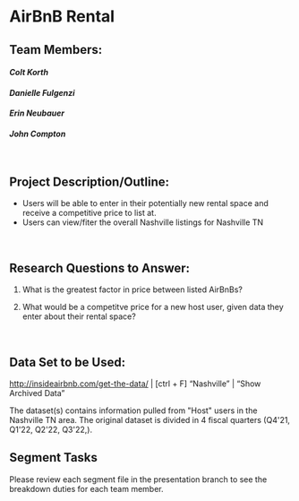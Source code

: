 # AirBnB Rental

## Team Members:
#### _**Colt Korth**_
#### _**Danielle Fulgenzi**_
#### _**Erin Neubauer**_
#### _**John Compton**_

&nbsp;

## Project Description/Outline:
+ Users will be able to enter in their potentially new rental space and receive a competitive price to list at. 
+ Users can view/fiter the overall Nashville listings for Nashville TN

&nbsp;

## Research Questions to Answer:
1. What is the greatest factor in price between listed AirBnBs?

2. What would be a competitve price for a new host user, given data they enter about their rental space?

&nbsp;

## Data Set to be Used:
http://insideairbnb.com/get-the-data/ | [ctrl + F] “Nashville” | “Show Archived Data”

 The dataset(s) contains information pulled from "Host" users in the Nashville TN area. The original dataset is divided in 4 fiscal quarters (Q4'21, Q1'22, Q2'22, Q3'22,). 

## Segment Tasks
Please review each segment file in the presentation branch to see the breakdown duties for each team member. 